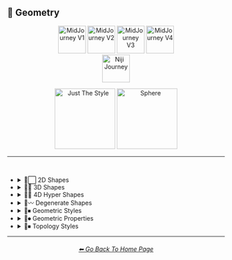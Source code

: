 <h2>💠 Geometry</h2>

<div align="center">

[<img src="/Images/Repo_Parts/Buttons/Version_Buttons/button_version_V1_inactive.webp?raw=true" alt="MidJourney V1" height="64" />](/Pages/MJ_V1/Style_Pages/Sphere/Geometry.md)
[<img src="/Images/Repo_Parts/Buttons/Version_Buttons/button_version_V2_inactive.webp?raw=true" alt="MidJourney V2" height="64" />](/Pages/MJ_V2/Style_Pages/Sphere/Geometry.md)
[<img src="/Images/Repo_Parts/Buttons/Version_Buttons/button_version_V3_active.webp?raw=true" alt="MidJourney V3" height="64" />](/Pages/MJ_V3/Style_Pages/Just_The_Style/Geometry.md)
[<img src="/Images/Repo_Parts/Buttons/Version_Buttons/button_version_V4_inactive.webp?raw=true" alt="MidJourney V4" height="64" />](/Pages/MJ_V4/Style_Pages/Just_The_Style/Geometry.md)
<br>
[<img src="/Images/Repo_Parts/Buttons/Version_Buttons/button_version_niji_inactive_full.webp?raw=true" alt="Niji Journey" height="64" />](/Pages/Niji_Journey/Style_Pages/Geometry.md)

[<img src="/Images/Repo_Parts/Buttons/Image_Type_Buttons/button_just_the_style_active.webp?raw=true" alt="Just The Style" width="140.5" />](/Pages/MJ_V3/Style_Pages/Just_The_Style/Geometry.md)
[<img src="/Images/Repo_Parts/Buttons/Image_Type_Buttons/button_sphere_inactive.webp?raw=true" alt="Sphere" width="140.5" />](/Pages/MJ_V3/Style_Pages/Sphere/Geometry.md)

</div>

<hr>
<br>


- <details><summary>💠⬜ 2D Shapes</summary><p><div align="center">

	| 2D Shape |
	| :-: |
	| <img src="/Images/MJ_V3/MidJourney_Styles/Wave_13/2D_Shape.png?raw=true" width="256" /> |
	
	<br>

	| Point | Dot |
	| :-: | :-: |
	| <img src="/Images/MJ_V3/MidJourney_Styles/Point.png?raw=true" width="256" /> | <img src="/Images/MJ_V3/MidJourney_Styles/Dot.png?raw=true" width="256" /> |
	
	<br>
	
	| Line |
	| :-: |
	| <img src="/Images/MJ_V3/MidJourney_Styles/Line.png?raw=true" width="256" /> |
	
	<br>
	
	| Triangle | Square | Pentagon |
	| :-: | :-: | :-: |
	| <img src="/Images/MJ_V3/MidJourney_Styles/Triangle.png?raw=true" width="256" /> | <img src="/Images/MJ_V3/MidJourney_Styles/Square.png?raw=true" width="256" /> | <img src="/Images/MJ_V3/MidJourney_Styles/Pentagon.png?raw=true" width="256" /> |
	
	<br>
	
	| Hexagon | Hexagonal | Heptagon |
	| :-: | :-: | :-: |
	| <img src="/Images/MJ_V3/MidJourney_Styles/Hexagon.png?raw=true" width="256" /> | <img src="/Images/MJ_V3/MidJourney_Styles/Hexagonal.png?raw=true" width="256" /> | <img src="/Images/MJ_V3/MidJourney_Styles/Heptagon.png?raw=true" width="256" /> |

	<br>
	
	| Octagon | Nonagon | Decagon |
	| :-: | :-: | :-: |
	| <img src="/Images/MJ_V3/MidJourney_Styles/Octagon.png?raw=true" width="256" /> | <img src="/Images/MJ_V3/MidJourney_Styles/Nonagon.png?raw=true" width="256" /> | <img src="/Images/MJ_V3/MidJourney_Styles/Decagon.png?raw=true" width="256" /> |
	
	<br>
	
	| Rectangle | Rectangular | Parallelogram |
	| :-: | :-: | :-: |
	| <img src="/Images/MJ_V3/MidJourney_Styles/Rectangle.png?raw=true" width="256" /> | <img src="/Images/MJ_V3/MidJourney_Styles/Rectangular.png?raw=true" width="256" /> | <img src="/Images/MJ_V3/MidJourney_Styles/Parallelogram.png?raw=true" width="256" /> |
	
	<br>
	
	| Rhombus | Star | Heart |
	| :-: | :-: | :-: |
	| <img src="/Images/MJ_V3/MidJourney_Styles/Rhombus.png?raw=true" width="256" /> | <img src="/Images/MJ_V3/MidJourney_Styles/Star.png?raw=true" width="256" /> | <img src="/Images/MJ_V3/MidJourney_Styles/Heart.png?raw=true" width="256" /> |

	<br>
	
	| Spirangle |
	| :-: |
	| <img src="/Images/MJ_V3/MidJourney_Styles/Spirangle.png?raw=true" width="256" /> |

  </div></p></details>


- <details><summary>💠🧊 3D Shapes</summary><p><div align="center">

	| 3D Shape | Orb |
	| :-: | :-: |
	| <img src="/Images/MJ_V3/MidJourney_Styles/Wave_13/3D_Shape.png?raw=true" width="256" /> | <img src="/Images/MJ_V3/MidJourney_Styles/Wave_13/Orb.png?raw=true" width="256" /> |
	
	<br>

	| Cube | Cuboid |
	| :-: | :-: |
	| <img src="/Images/MJ_V3/MidJourney_Styles/Cube.png?raw=true" width="256" /> | <img src="/Images/MJ_V3/MidJourney_Styles/Cuboid.png?raw=true" width="256" /> |
	
	<br>
	
	| Sphere | Cylinder | Torus |
	| :-: | :-: | :-: |
	| <img src="/Images/MJ_V3/MidJourney_Styles/Sphere.png?raw=true" width="256" /> | <img src="/Images/MJ_V3/MidJourney_Styles/Cylinder.png?raw=true" width="256" /> | <img src="/Images/MJ_V3/MidJourney_Styles/Torus.png?raw=true" width="256" /> |
	
	<br>
	
	| Pyramid | Cone |
	| :-: | :-: |
	| <img src="/Images/MJ_V3/MidJourney_Styles/Pyramid.png?raw=true" width="256" /> | <img src="/Images/MJ_V3/MidJourney_Styles/Cone.png?raw=true" width="256" /> |
	
	<br>
	
	| Rectangular Prism | Star Prism | Wedge |
	| :-: | :-: | :-: |
	| <img src="/Images/MJ_V3/MidJourney_Styles/Rectangular_Prism.png?raw=true" width="256" /> | <img src="/Images/MJ_V3/MidJourney_Styles/Star_Prism.png?raw=true" width="256" /> | <img src="/Images/MJ_V3/MidJourney_Styles/Wedge.png?raw=true" width="256" /> |

	<br>
	
	| Zonohedron | Tetrahedron | Octahedron |
	| :-: | :-: | :-: |
	| <img src="/Images/MJ_V3/MidJourney_Styles/Zonohedron.png?raw=true" width="256" /> | <img src="/Images/MJ_V3/MidJourney_Styles/Tetrahedron.png?raw=true" width="256" /> | <img src="/Images/MJ_V3/MidJourney_Styles/Octahedron.png?raw=true" width="256" /> |

	<br>
	
	| Dodecahedron | Icosahedron | Kepler–Poinsot Polyhedra |
	| :-: | :-: | :-: |
	| <img src="/Images/MJ_V3/MidJourney_Styles/Dodecahedron.png?raw=true" width="256" /> | <img src="/Images/MJ_V3/MidJourney_Styles/Icosahedron.png?raw=true" width="256" /> | <img src="/Images/MJ_V3/MidJourney_Styles/Kepler-Poinsot_Polyhedra.png?raw=true" width="256" /> |
	
	<br>
	
	| Cuboctahedron | Rhombicuboctahedron | Icosidodecahedron |
	| :-: | :-: | :-: |
	| <img src="/Images/MJ_V3/MidJourney_Styles/Cuboctahedron.png?raw=true" width="256" /> | <img src="/Images/MJ_V3/MidJourney_Styles/Rhombicuboctahedron.png?raw=true" width="256" /> | <img src="/Images/MJ_V3/MidJourney_Styles/Icosidodecahedron.png?raw=true" width="256" /> |

	<br>
	
	| Rhombicosidodecahedron | Trapezohedron |
	| :-: | :-: |
	| <img src="/Images/MJ_V3/MidJourney_Styles/Rhombicosidodecahedron.png?raw=true" width="256" /> | <img src="/Images/MJ_V3/MidJourney_Styles/Trapezohedron.png?raw=true" width="256" /> |
	
	<br>
	
	| Cupola | Anticupola | Hypercupolae |
	| :-: | :-: | :-: |
	| <img src="/Images/MJ_V3/MidJourney_Styles/Cupola.png?raw=true" width="256" /> | <img src="/Images/MJ_V3/MidJourney_Styles/Anticupola.png?raw=true" width="256" /> | <img src="/Images/MJ_V3/MidJourney_Styles/Hypercupolae.png?raw=true" width="256" /> |

	<br>
	
	| Bicupola | Frustum | Bifrustum |
	| :-: | :-: | :-: |
	| <img src="/Images/MJ_V3/MidJourney_Styles/Bicupola.png?raw=true" width="256" /> | <img src="/Images/MJ_V3/MidJourney_Styles/Frustum.png?raw=true" width="256" /> | <img src="/Images/MJ_V3/MidJourney_Styles/Bifrustum.png?raw=true" width="256" /> |
	
	<br>
	
	| Rotunda | Birotunda | Prismatoid |
	| :-: | :-: | :-: |
	| <img src="/Images/MJ_V3/MidJourney_Styles/Rotunda.png?raw=true" width="256" /> | <img src="/Images/MJ_V3/MidJourney_Styles/Birotunda.png?raw=true" width="256" /> | <img src="/Images/MJ_V3/MidJourney_Styles/Prismatoid.png?raw=true" width="256" /> |
	
	<br>
	
	| Scutoid | Bipyramid | Star Bipyramid |
	| :-: | :-: | :-: |
	| <img src="/Images/MJ_V3/MidJourney_Styles/Scutoid.png?raw=true" width="256" /> | <img src="/Images/MJ_V3/MidJourney_Styles/Bipyramid.png?raw=true" width="256" /> | <img src="/Images/MJ_V3/MidJourney_Styles/Star_Bipyramid.png?raw=true" width="256" /> |

	<br>
	
	| Antiprism | Anti-Prism |
	| :-: | :-: |
	| <img src="/Images/MJ_V3/MidJourney_Styles/Antiprism.png?raw=true" width="256" /> | <img src="/Images/MJ_V3/MidJourney_Styles/Anti-Prism.png?raw=true" width="256" /> |
	
	<br>
	
	| Trapezohedra | Star Trapezohedron | Spherical Polyhedron |
	| :-: | :-: | :-: |
	| <img src="/Images/MJ_V3/MidJourney_Styles/Trapezohedra.png?raw=true" width="256" /> | <img src="/Images/MJ_V3/MidJourney_Styles/Star_Trapezohedron.png?raw=true" width="256" /> | <img src="/Images/MJ_V3/MidJourney_Styles/Spherical_Polyhedron.png?raw=true" width="256" /> |
	
	<br>
	
	| Mobius Strip | Hexaflexagon | Miura Fold |
	| :-: | :-: | :-: |
	| <img src="/Images/MJ_V3/MidJourney_Styles/Mobius_Strip.png?raw=true" width="256" /> | <img src="/Images/MJ_V3/MidJourney_Styles/Hexaflexagon.png?raw=true" width="256" /> | <img src="/Images/MJ_V3/MidJourney_Styles/Miura_Fold.png?raw=true" width="256" /> |

  </div></p></details>


- <details><summary>💠🔲 4D Hyper Shapes</summary><p><div align="center">

	| 4D Shape | Hyper Shape | 4D Hyper Shape |
	| :-: | :-: | :-: |
	| <img src="/Images/MJ_V3/MidJourney_Styles/Wave_13/4D_Shape.png?raw=true" width="256" /> | <img src="/Images/MJ_V3/MidJourney_Styles/Wave_13/Hyper_Shape.png?raw=true" width="256" /> | <img src="/Images/MJ_V3/MidJourney_Styles/Wave_13/4D_Hyper_Shape.png?raw=true" width="256" /> |
	
	<br>

	| Hyperplane | Hypersurface |
	| :-: | :-: |
	| <img src="/Images/MJ_V3/MidJourney_Styles/Hyperplane.png?raw=true" width="256" /> | <img src="/Images/MJ_V3/MidJourney_Styles/Hypersurface.png?raw=true" width="256" /> |

	<br>

	| Hypercube | Tesseract | Hyperprism |
	| :-: | :-: | :-: |
	| <img src="/Images/MJ_V3/MidJourney_Styles/Hypercube.png?raw=true" width="256" /> | <img src="/Images/MJ_V3/MidJourney_Styles/Tesseract.png?raw=true" width="256" /> | <img src="/Images/MJ_V3/MidJourney_Styles/Hyperprism.png?raw=true" width="256" /> |
	
	<br>
	
	| Hypersphere | Hypercylinder | Hypertorus |
	| :-: | :-: | :-: |
	| <img src="/Images/MJ_V3/MidJourney_Styles/Hypersphere.png?raw=true" width="256" /> | <img src="/Images/MJ_V3/MidJourney_Styles/Hypercylinder.png?raw=true" width="256" /> | <img src="/Images/MJ_V3/MidJourney_Styles/Hypertorus.png?raw=true" width="256" /> |
	
	<br>
	
	| Hyperpyramid | Hypercone | Klein Bottle |
	| :-: | :-: | :-: |
	| <img src="/Images/MJ_V3/MidJourney_Styles/Hyperpyramid.png?raw=true" width="256" /> | <img src="/Images/MJ_V3/MidJourney_Styles/Hypercone.png?raw=true" width="256" /> | <img src="/Images/MJ_V3/MidJourney_Styles/Klein_Bottle.png?raw=true" width="256" /> |
	
	<br>
	
	| Hyperzonohedron | Hypertetrahedron | Hyperoctahedron |
	| :-: | :-: | :-: |
	| <img src="/Images/MJ_V3/MidJourney_Styles/Hyperzonohedron.png?raw=true" width="256" /> | <img src="/Images/MJ_V3/MidJourney_Styles/Hypertetrahedron.png?raw=true" width="256" /> | <img src="/Images/MJ_V3/MidJourney_Styles/Hyperoctahedron.png?raw=true" width="256" /> |

	<br>
	
	| Hyperdodecahedron | Hypericosahedron | Flexible Polyhedron |
	| :-: | :-: | :-: |
	| <img src="/Images/MJ_V3/MidJourney_Styles/Hyperdodecahedron.png?raw=true" width="256" /> | <img src="/Images/MJ_V3/MidJourney_Styles/Hypericosahedron.png?raw=true" width="256" /> | <img src="/Images/MJ_V3/MidJourney_Styles/Flexible_Polyhedron.png?raw=true" width="256" /> |

  </div></p></details>


- <details><summary>💠〰 Degenerate Shapes</summary><p><div align="center">

	| Monogon | Digon |
	| :-: | :-: |
	| <img src="/Images/MJ_V3/MidJourney_Styles/Monogon.png?raw=true" width="256" /> | <img src="/Images/MJ_V3/MidJourney_Styles/Digon.png?raw=true" width="256" /> |

  </div></p></details>


- <details><summary>💠⏹ Geometric Styles</summary><p><div align="center">

	| Geometry | Geometric | Islamic Geometric Patterns |
	| :-: | :-: | :-: |
	| <img src="/Images/MJ_V3/MidJourney_Styles/Wave_13/Geometry.png?raw=true" width="256" /> | <img src="/Images/MJ_V3/MidJourney_Styles/Geometric.png?raw=true" width="256" /> | <img src="/Images/MJ_V3/MidJourney_Styles/Wave_14/Islamic_Geometric_Patterns.png?raw=true" width="256" /> |

	<br>

	| Non-Euclidian |
	| :-: |
	| <img src="/Images/MJ_V3/MidJourney_Styles/Non-Euclidian.png?raw=true" width="256" /> |
	
	<br>
	
	| Poly | Polygon | Polygonal |
	| :-: | :-: | :-: |
	| <img src="/Images/MJ_V3/MidJourney_Styles/Poly.png?raw=true" width="256" /> | <img src="/Images/MJ_V3/MidJourney_Styles/Polygon.png?raw=true" width="256" /> | <img src="/Images/MJ_V3/MidJourney_Styles/Polygonal.png?raw=true" width="256" /> |
	
	<br>
	
	| Polyhedron | Polyhedral |
	| :-: | :-: |
	| <img src="/Images/MJ_V3/MidJourney_Styles/Polyhedron.png?raw=true" width="256" /> | <img src="/Images/MJ_V3/MidJourney_Styles/Polyhedral.png?raw=true" width="256" /> |
	
	<br>
	
	| Platonic Solids | Archimedean Solids | Catalan Solids |
	| :-: | :-: | :-: |
	| <img src="/Images/MJ_V3/MidJourney_Styles/Platonic_Solids.png?raw=true" width="256" /> | <img src="/Images/MJ_V3/MidJourney_Styles/Archimedean_Solids.png?raw=true" width="256" /> | <img src="/Images/MJ_V3/MidJourney_Styles/Catalan_Solids.png?raw=true" width="256" /> |

  </div></p></details>


- <details><summary>💠⏺ Geometric Properties</summary><p><div align="center">

	| Vertex | Edge | Surface |
	| :-: | :-: | :-: |
	| <img src="/Images/MJ_V3/MidJourney_Styles/Vertex.png?raw=true" width="256" /> | <img src="/Images/MJ_V3/MidJourney_Styles/Edge.png?raw=true" width="256" /> | <img src="/Images/MJ_V3/MidJourney_Styles/Surface.png?raw=true" width="256" /> |
	
	<br>
	
	| Interior | Exterior | Anterior |
	| :-: | :-: | :-: |
	| <img src="/Images/MJ_V3/MidJourney_Styles/Interior.png?raw=true" width="256" /> | <img src="/Images/MJ_V3/MidJourney_Styles/Exterior.png?raw=true" width="256" /> | <img src="/Images/MJ_V3/MidJourney_Styles/Anterior.png?raw=true" width="256" /> |
	
	<br>
	
	| Convex | Concave |
	| :-: | :-: |
	| <img src="/Images/MJ_V3/MidJourney_Styles/Convex.png?raw=true" width="256" /> | <img src="/Images/MJ_V3/MidJourney_Styles/Concave.png?raw=true" width="256" /> |
	
	<br>

	| Symmetry | Symmetric | Asymmetric |
	| :-: | :-: | :-: |
	| <img src="/Images/MJ_V3/MidJourney_Styles/Symmetry.png?raw=true" width="256" /> | <img src="/Images/MJ_V3/MidJourney_Styles/Symmetric.png?raw=true" width="256" /> | <img src="/Images/MJ_V3/MidJourney_Styles/Asymmetric.png?raw=true" width="256" /> |

	<br>

	| Equiangular | Equilateral | Cyclic |
	| :-: | :-: | :-: |
	| <img src="/Images/MJ_V3/MidJourney_Styles/Equiangular.png?raw=true" width="256" /> | <img src="/Images/MJ_V3/MidJourney_Styles/Equilateral.png?raw=true" width="256" /> | <img src="/Images/MJ_V3/MidJourney_Styles/Cyclic.png?raw=true" width="256" /> |

	| Tangential | Rectilinear | Traverse |
	| :-: | :-: | :-: |
	| <img src="/Images/MJ_V3/MidJourney_Styles/Tangential.png?raw=true" width="256" /> | <img src="/Images/MJ_V3/MidJourney_Styles/Rectilinear.png?raw=true" width="256" /> | <img src="/Images/MJ_V3/MidJourney_Styles/Traverse.png?raw=true" width="256" /> |
	
	<br>
	
	| Quasi | Quasi-Regular |
	| :-: | :-: |
	| <img src="/Images/MJ_V3/MidJourney_Styles/Quasi.png?raw=true" width="256" /> | <img src="/Images/MJ_V3/MidJourney_Styles/Quasi-Regular.png?raw=true" width="256" /> |
	
	<br>
	
	| Isogonal | Isotoxal | Isohedral |
	| :-: | :-: | :-: |
	| <img src="/Images/MJ_V3/MidJourney_Styles/Isogonal.png?raw=true" width="256" /> | <img src="/Images/MJ_V3/MidJourney_Styles/Isotoxal.png?raw=true" width="256" /> | <img src="/Images/MJ_V3/MidJourney_Styles/Isohedral.png?raw=true" width="256" /> |

	<br>
	
	| Stellation | Ehrhart Polynomial | Ideal Polyhedron |
	| :-: | :-: | :-: |
	| <img src="/Images/MJ_V3/MidJourney_Styles/Stellation.png?raw=true" width="256" /> | <img src="/Images/MJ_V3/MidJourney_Styles/Ehrhart_Polynomial.png?raw=true" width="256" /> | <img src="/Images/MJ_V3/MidJourney_Styles/Ideal_Polyhedron.png?raw=true" width="256" /> |
	
	<br>
	
	| Polytope |
	| :-: |
	| <img src="/Images/MJ_V3/MidJourney_Styles/Polytope.png?raw=true" width="256" /> |

  </div></p></details>


- <details><summary>💠⏹ Topology Styles</summary><p><div align="center">

	| Topology | Topological |
	| :-: | :-: |
	| <img src="/Images/MJ_V3/MidJourney_Styles/Topology.png?raw=true" width="256" /> | <img src="/Images/MJ_V3/MidJourney_Styles/Topological.png?raw=true" width="256" /> |

  </div></p></details>


<hr><!--------------->
<div align="center">
<h6><a href="https://github.com/willwulfken/MidJourney-Styles-and-Keywords-Reference/blob/main/README.md">⬅ Go Back To Home Page</a></h6>
</div>